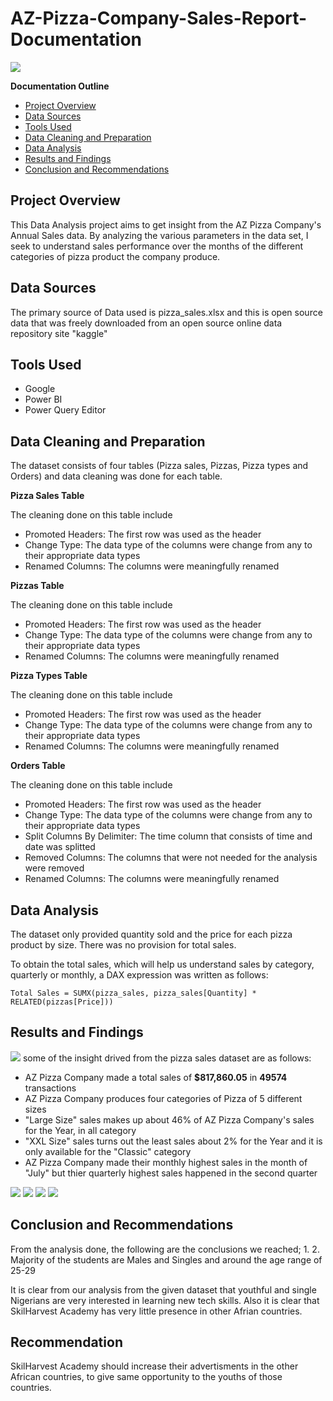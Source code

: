 # AZ-Pizza-Company-Sales-Report-Documentation

![](Sales-Report.jpeg)

**Documentation Outline**
- [Project Overview](#project-overview)
- [Data Sources](#data-sources)
- [Tools Used](#tools-used)
- [Data Cleaning and Preparation](#data-cleaning-and-preparation)
- [Data Analysis](#data-analysis)
- [Results and Findings](#results-and-findings)
- [Conclusion and Recommendations](#conclusion-and-recommendations)

## Project Overview
This Data Analysis project aims to get insight from the AZ Pizza Company's Annual Sales data. By analyzing the various parameters in the data set,
I seek to understand sales performance over the months of the different categories of pizza product the company produce. 

## Data Sources
The primary source of Data used is pizza_sales.xlsx and this is open source data that was freely downloaded from an open source online data repository site "kaggle"

## Tools Used
- Google
- Power BI
- Power Query Editor

## Data Cleaning and Preparation
The dataset consists of four tables (Pizza sales, Pizzas, Pizza types and Orders) and data cleaning was done for each table.

**Pizza Sales Table**

The cleaning done on this table include
- Promoted Headers: The first row was used as the header
- Change Type: The data type of the columns were change from any to their appropriate data types
- Renamed Columns: The columns were meaningfully renamed

**Pizzas Table**

The cleaning done on this table include
- Promoted Headers: The first row was used as the header
- Change Type: The data type of the columns were change from any to their appropriate data types
- Renamed Columns: The columns were meaningfully renamed

**Pizza Types Table**

The cleaning done on this table include
- Promoted Headers: The first row was used as the header
- Change Type: The data type of the columns were change from any to their appropriate data types
- Renamed Columns: The columns were meaningfully renamed

**Orders Table**

The cleaning done on this table include
- Promoted Headers: The first row was used as the header
- Change Type: The data type of the columns were change from any to their appropriate data types
- Split Columns By Delimiter: The time column that consists of time and date was splitted
- Removed Columns: The columns that were not needed for the analysis were removed  
- Renamed Columns: The columns were meaningfully renamed

## Data Analysis

The dataset only provided quantity sold and the price for each pizza product by size. There was no provision for total sales.

To obtain the total sales, which will help us understand sales by category, quarterly or monthly,
a DAX expression was written as follows:
```
Total Sales = SUMX(pizza_sales, pizza_sales[Quantity] * RELATED(pizzas[Price]))
```

## Results and Findings
![](Sales-insight-1.png)
some of the insight drived from the pizza sales dataset are as follows:
- AZ Pizza Company made a total sales of **$817,860.05** in **49574** transactions
- AZ Pizza Company produces four categories of Pizza of 5 different sizes
- "Large Size" sales makes up about 46% of AZ Pizza Company's sales for the Year, in all category
- "XXL Size" sales turns out the least sales about 2% for the Year and it is only available for the "Classic" category
- AZ Pizza Company made their monthly highest sales in the month of "July" but thier quarterly highest sales happened in the second quarter

![](Sales-insight-2.png)
![](Sales-insight-3.png)
![](Sales-insight-4.png)
![](Sales-insight-5.png)

## Conclusion and Recommendations
From the analysis done, the following are the conclusions we reached;
1. 
2. Majority of the students are Males and Singles and around the age range of 25-29

It is clear from our analysis from the given dataset that youthful and single Nigerians are very interested in learning new tech skills.
Also it is clear that SkilHarvest Academy has very little presence in other Afrian countries.

## Recommendation
SkilHarvest Academy should increase their advertisments in the other African countries, to give same opportunity to the youths of those countries.
